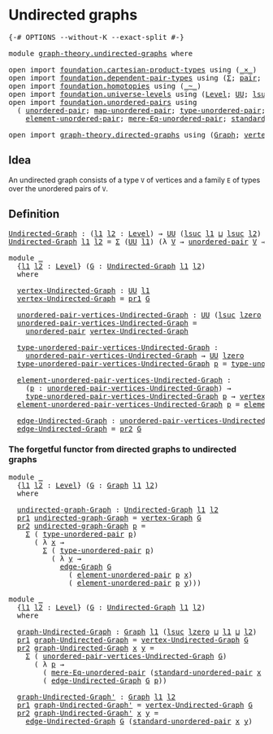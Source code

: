# Undirected graphs

<pre class="Agda"><a id="30" class="Symbol">{-#</a> <a id="34" class="Keyword">OPTIONS</a> <a id="42" class="Pragma">--without-K</a> <a id="54" class="Pragma">--exact-split</a> <a id="68" class="Symbol">#-}</a>

<a id="73" class="Keyword">module</a> <a id="80" href="graph-theory.undirected-graphs.html" class="Module">graph-theory.undirected-graphs</a> <a id="111" class="Keyword">where</a>

<a id="118" class="Keyword">open</a> <a id="123" class="Keyword">import</a> <a id="130" href="foundation.cartesian-product-types.html" class="Module">foundation.cartesian-product-types</a> <a id="165" class="Keyword">using</a> <a id="171" class="Symbol">(</a><a id="172" href="foundation-core.cartesian-product-types.html#590" class="Function Operator">_×_</a><a id="175" class="Symbol">)</a>
<a id="177" class="Keyword">open</a> <a id="182" class="Keyword">import</a> <a id="189" href="foundation.dependent-pair-types.html" class="Module">foundation.dependent-pair-types</a> <a id="221" class="Keyword">using</a> <a id="227" class="Symbol">(</a><a id="228" href="foundation-core.dependent-pair-types.html#515" class="Record">Σ</a><a id="229" class="Symbol">;</a> <a id="231" href="foundation-core.dependent-pair-types.html#588" class="InductiveConstructor">pair</a><a id="235" class="Symbol">;</a> <a id="237" href="foundation-core.dependent-pair-types.html#605" class="Field">pr1</a><a id="240" class="Symbol">;</a> <a id="242" href="foundation-core.dependent-pair-types.html#617" class="Field">pr2</a><a id="245" class="Symbol">)</a>
<a id="247" class="Keyword">open</a> <a id="252" class="Keyword">import</a> <a id="259" href="foundation.homotopies.html" class="Module">foundation.homotopies</a> <a id="281" class="Keyword">using</a> <a id="287" class="Symbol">(</a><a id="288" href="foundation-core.homotopies.html#627" class="Function Operator">_~_</a><a id="291" class="Symbol">)</a>
<a id="293" class="Keyword">open</a> <a id="298" class="Keyword">import</a> <a id="305" href="foundation.universe-levels.html" class="Module">foundation.universe-levels</a> <a id="332" class="Keyword">using</a> <a id="338" class="Symbol">(</a><a id="339" href="Agda.Primitive.html#597" class="Postulate">Level</a><a id="344" class="Symbol">;</a> <a id="346" href="foundation-core.universe-levels.html#235" class="Primitive">UU</a><a id="348" class="Symbol">;</a> <a id="350" href="Agda.Primitive.html#780" class="Primitive">lsuc</a><a id="354" class="Symbol">;</a> <a id="356" href="Agda.Primitive.html#810" class="Primitive Operator">_⊔_</a><a id="359" class="Symbol">;</a> <a id="361" href="Agda.Primitive.html#764" class="Primitive">lzero</a><a id="366" class="Symbol">)</a>
<a id="368" class="Keyword">open</a> <a id="373" class="Keyword">import</a> <a id="380" href="foundation.unordered-pairs.html" class="Module">foundation.unordered-pairs</a> <a id="407" class="Keyword">using</a>
  <a id="415" class="Symbol">(</a> <a id="417" href="foundation.unordered-pairs.html#2381" class="Function">unordered-pair</a><a id="431" class="Symbol">;</a> <a id="433" href="foundation.unordered-pairs.html#7783" class="Function">map-unordered-pair</a><a id="451" class="Symbol">;</a> <a id="453" href="foundation.unordered-pairs.html#2756" class="Function">type-unordered-pair</a><a id="472" class="Symbol">;</a>
    <a id="478" href="foundation.unordered-pairs.html#3477" class="Function">element-unordered-pair</a><a id="500" class="Symbol">;</a> <a id="502" href="foundation.unordered-pairs.html#6770" class="Function">mere-Eq-unordered-pair</a><a id="524" class="Symbol">;</a> <a id="526" href="foundation.unordered-pairs.html#4445" class="Function">standard-unordered-pair</a><a id="549" class="Symbol">)</a>

<a id="552" class="Keyword">open</a> <a id="557" class="Keyword">import</a> <a id="564" href="graph-theory.directed-graphs.html" class="Module">graph-theory.directed-graphs</a> <a id="593" class="Keyword">using</a> <a id="599" class="Symbol">(</a><a id="600" href="graph-theory.directed-graphs.html#483" class="Function">Graph</a><a id="605" class="Symbol">;</a> <a id="607" href="graph-theory.directed-graphs.html#635" class="Function">vertex-Graph</a><a id="619" class="Symbol">;</a> <a id="621" href="graph-theory.directed-graphs.html#682" class="Function">edge-Graph</a><a id="631" class="Symbol">)</a>
</pre>
## Idea

An undirected graph consists of a type `V` of vertices and a family `E` of types over the unordered pairs of `V`.

## Definition

<pre class="Agda"><a id="Undirected-Graph"></a><a id="785" href="graph-theory.undirected-graphs.html#785" class="Function">Undirected-Graph</a> <a id="802" class="Symbol">:</a> <a id="804" class="Symbol">(</a><a id="805" href="graph-theory.undirected-graphs.html#805" class="Bound">l1</a> <a id="808" href="graph-theory.undirected-graphs.html#808" class="Bound">l2</a> <a id="811" class="Symbol">:</a> <a id="813" href="Agda.Primitive.html#597" class="Postulate">Level</a><a id="818" class="Symbol">)</a> <a id="820" class="Symbol">→</a> <a id="822" href="foundation-core.universe-levels.html#235" class="Primitive">UU</a> <a id="825" class="Symbol">(</a><a id="826" href="Agda.Primitive.html#780" class="Primitive">lsuc</a> <a id="831" href="graph-theory.undirected-graphs.html#805" class="Bound">l1</a> <a id="834" href="Agda.Primitive.html#810" class="Primitive Operator">⊔</a> <a id="836" href="Agda.Primitive.html#780" class="Primitive">lsuc</a> <a id="841" href="graph-theory.undirected-graphs.html#808" class="Bound">l2</a><a id="843" class="Symbol">)</a>
<a id="845" href="graph-theory.undirected-graphs.html#785" class="Function">Undirected-Graph</a> <a id="862" href="graph-theory.undirected-graphs.html#862" class="Bound">l1</a> <a id="865" href="graph-theory.undirected-graphs.html#865" class="Bound">l2</a> <a id="868" class="Symbol">=</a> <a id="870" href="foundation-core.dependent-pair-types.html#515" class="Record">Σ</a> <a id="872" class="Symbol">(</a><a id="873" href="foundation-core.universe-levels.html#235" class="Primitive">UU</a> <a id="876" href="graph-theory.undirected-graphs.html#862" class="Bound">l1</a><a id="878" class="Symbol">)</a> <a id="880" class="Symbol">(λ</a> <a id="883" href="graph-theory.undirected-graphs.html#883" class="Bound">V</a> <a id="885" class="Symbol">→</a> <a id="887" href="foundation.unordered-pairs.html#2381" class="Function">unordered-pair</a> <a id="902" href="graph-theory.undirected-graphs.html#883" class="Bound">V</a> <a id="904" class="Symbol">→</a> <a id="906" href="foundation-core.universe-levels.html#235" class="Primitive">UU</a> <a id="909" href="graph-theory.undirected-graphs.html#865" class="Bound">l2</a><a id="911" class="Symbol">)</a>

<a id="914" class="Keyword">module</a> <a id="921" href="graph-theory.undirected-graphs.html#921" class="Module">_</a>
  <a id="925" class="Symbol">{</a><a id="926" href="graph-theory.undirected-graphs.html#926" class="Bound">l1</a> <a id="929" href="graph-theory.undirected-graphs.html#929" class="Bound">l2</a> <a id="932" class="Symbol">:</a> <a id="934" href="Agda.Primitive.html#597" class="Postulate">Level</a><a id="939" class="Symbol">}</a> <a id="941" class="Symbol">(</a><a id="942" href="graph-theory.undirected-graphs.html#942" class="Bound">G</a> <a id="944" class="Symbol">:</a> <a id="946" href="graph-theory.undirected-graphs.html#785" class="Function">Undirected-Graph</a> <a id="963" href="graph-theory.undirected-graphs.html#926" class="Bound">l1</a> <a id="966" href="graph-theory.undirected-graphs.html#929" class="Bound">l2</a><a id="968" class="Symbol">)</a>
  <a id="972" class="Keyword">where</a>

  <a id="981" href="graph-theory.undirected-graphs.html#981" class="Function">vertex-Undirected-Graph</a> <a id="1005" class="Symbol">:</a> <a id="1007" href="foundation-core.universe-levels.html#235" class="Primitive">UU</a> <a id="1010" href="graph-theory.undirected-graphs.html#926" class="Bound">l1</a>
  <a id="1015" href="graph-theory.undirected-graphs.html#981" class="Function">vertex-Undirected-Graph</a> <a id="1039" class="Symbol">=</a> <a id="1041" href="foundation-core.dependent-pair-types.html#605" class="Field">pr1</a> <a id="1045" href="graph-theory.undirected-graphs.html#942" class="Bound">G</a>

  <a id="1050" href="graph-theory.undirected-graphs.html#1050" class="Function">unordered-pair-vertices-Undirected-Graph</a> <a id="1091" class="Symbol">:</a> <a id="1093" href="foundation-core.universe-levels.html#235" class="Primitive">UU</a> <a id="1096" class="Symbol">(</a><a id="1097" href="Agda.Primitive.html#780" class="Primitive">lsuc</a> <a id="1102" href="Agda.Primitive.html#764" class="Primitive">lzero</a> <a id="1108" href="Agda.Primitive.html#810" class="Primitive Operator">⊔</a> <a id="1110" href="graph-theory.undirected-graphs.html#926" class="Bound">l1</a><a id="1112" class="Symbol">)</a>
  <a id="1116" href="graph-theory.undirected-graphs.html#1050" class="Function">unordered-pair-vertices-Undirected-Graph</a> <a id="1157" class="Symbol">=</a>
    <a id="1163" href="foundation.unordered-pairs.html#2381" class="Function">unordered-pair</a> <a id="1178" href="graph-theory.undirected-graphs.html#981" class="Function">vertex-Undirected-Graph</a>

  <a id="1205" href="graph-theory.undirected-graphs.html#1205" class="Function">type-unordered-pair-vertices-Undirected-Graph</a> <a id="1251" class="Symbol">:</a>
    <a id="1257" href="graph-theory.undirected-graphs.html#1050" class="Function">unordered-pair-vertices-Undirected-Graph</a> <a id="1298" class="Symbol">→</a> <a id="1300" href="foundation-core.universe-levels.html#235" class="Primitive">UU</a> <a id="1303" href="Agda.Primitive.html#764" class="Primitive">lzero</a>
  <a id="1311" href="graph-theory.undirected-graphs.html#1205" class="Function">type-unordered-pair-vertices-Undirected-Graph</a> <a id="1357" href="graph-theory.undirected-graphs.html#1357" class="Bound">p</a> <a id="1359" class="Symbol">=</a> <a id="1361" href="foundation.unordered-pairs.html#2756" class="Function">type-unordered-pair</a> <a id="1381" href="graph-theory.undirected-graphs.html#1357" class="Bound">p</a>

  <a id="1386" href="graph-theory.undirected-graphs.html#1386" class="Function">element-unordered-pair-vertices-Undirected-Graph</a> <a id="1435" class="Symbol">:</a>
    <a id="1441" class="Symbol">(</a><a id="1442" href="graph-theory.undirected-graphs.html#1442" class="Bound">p</a> <a id="1444" class="Symbol">:</a> <a id="1446" href="graph-theory.undirected-graphs.html#1050" class="Function">unordered-pair-vertices-Undirected-Graph</a><a id="1486" class="Symbol">)</a> <a id="1488" class="Symbol">→</a>
    <a id="1494" href="graph-theory.undirected-graphs.html#1205" class="Function">type-unordered-pair-vertices-Undirected-Graph</a> <a id="1540" href="graph-theory.undirected-graphs.html#1442" class="Bound">p</a> <a id="1542" class="Symbol">→</a> <a id="1544" href="graph-theory.undirected-graphs.html#981" class="Function">vertex-Undirected-Graph</a>
  <a id="1570" href="graph-theory.undirected-graphs.html#1386" class="Function">element-unordered-pair-vertices-Undirected-Graph</a> <a id="1619" href="graph-theory.undirected-graphs.html#1619" class="Bound">p</a> <a id="1621" class="Symbol">=</a> <a id="1623" href="foundation.unordered-pairs.html#3477" class="Function">element-unordered-pair</a> <a id="1646" href="graph-theory.undirected-graphs.html#1619" class="Bound">p</a>

  <a id="1651" href="graph-theory.undirected-graphs.html#1651" class="Function">edge-Undirected-Graph</a> <a id="1673" class="Symbol">:</a> <a id="1675" href="graph-theory.undirected-graphs.html#1050" class="Function">unordered-pair-vertices-Undirected-Graph</a> <a id="1716" class="Symbol">→</a> <a id="1718" href="foundation-core.universe-levels.html#235" class="Primitive">UU</a> <a id="1721" href="graph-theory.undirected-graphs.html#929" class="Bound">l2</a>
  <a id="1726" href="graph-theory.undirected-graphs.html#1651" class="Function">edge-Undirected-Graph</a> <a id="1748" class="Symbol">=</a> <a id="1750" href="foundation-core.dependent-pair-types.html#617" class="Field">pr2</a> <a id="1754" href="graph-theory.undirected-graphs.html#942" class="Bound">G</a>
</pre>
### The forgetful functor from directed graphs to undirected graphs

<pre class="Agda"><a id="1838" class="Keyword">module</a> <a id="1845" href="graph-theory.undirected-graphs.html#1845" class="Module">_</a>
  <a id="1849" class="Symbol">{</a><a id="1850" href="graph-theory.undirected-graphs.html#1850" class="Bound">l1</a> <a id="1853" href="graph-theory.undirected-graphs.html#1853" class="Bound">l2</a> <a id="1856" class="Symbol">:</a> <a id="1858" href="Agda.Primitive.html#597" class="Postulate">Level</a><a id="1863" class="Symbol">}</a> <a id="1865" class="Symbol">(</a><a id="1866" href="graph-theory.undirected-graphs.html#1866" class="Bound">G</a> <a id="1868" class="Symbol">:</a> <a id="1870" href="graph-theory.directed-graphs.html#483" class="Function">Graph</a> <a id="1876" href="graph-theory.undirected-graphs.html#1850" class="Bound">l1</a> <a id="1879" href="graph-theory.undirected-graphs.html#1853" class="Bound">l2</a><a id="1881" class="Symbol">)</a>
  <a id="1885" class="Keyword">where</a>

  <a id="1894" href="graph-theory.undirected-graphs.html#1894" class="Function">undirected-graph-Graph</a> <a id="1917" class="Symbol">:</a> <a id="1919" href="graph-theory.undirected-graphs.html#785" class="Function">Undirected-Graph</a> <a id="1936" href="graph-theory.undirected-graphs.html#1850" class="Bound">l1</a> <a id="1939" href="graph-theory.undirected-graphs.html#1853" class="Bound">l2</a>
  <a id="1944" href="foundation-core.dependent-pair-types.html#605" class="Field">pr1</a> <a id="1948" href="graph-theory.undirected-graphs.html#1894" class="Function">undirected-graph-Graph</a> <a id="1971" class="Symbol">=</a> <a id="1973" href="graph-theory.directed-graphs.html#635" class="Function">vertex-Graph</a> <a id="1986" href="graph-theory.undirected-graphs.html#1866" class="Bound">G</a>
  <a id="1990" href="foundation-core.dependent-pair-types.html#617" class="Field">pr2</a> <a id="1994" href="graph-theory.undirected-graphs.html#1894" class="Function">undirected-graph-Graph</a> <a id="2017" href="graph-theory.undirected-graphs.html#2017" class="Bound">p</a> <a id="2019" class="Symbol">=</a>
    <a id="2025" href="foundation-core.dependent-pair-types.html#515" class="Record">Σ</a> <a id="2027" class="Symbol">(</a> <a id="2029" href="foundation.unordered-pairs.html#2756" class="Function">type-unordered-pair</a> <a id="2049" href="graph-theory.undirected-graphs.html#2017" class="Bound">p</a><a id="2050" class="Symbol">)</a>
      <a id="2058" class="Symbol">(</a> <a id="2060" class="Symbol">λ</a> <a id="2062" href="graph-theory.undirected-graphs.html#2062" class="Bound">x</a> <a id="2064" class="Symbol">→</a>
        <a id="2074" href="foundation-core.dependent-pair-types.html#515" class="Record">Σ</a> <a id="2076" class="Symbol">(</a> <a id="2078" href="foundation.unordered-pairs.html#2756" class="Function">type-unordered-pair</a> <a id="2098" href="graph-theory.undirected-graphs.html#2017" class="Bound">p</a><a id="2099" class="Symbol">)</a>
          <a id="2111" class="Symbol">(</a> <a id="2113" class="Symbol">λ</a> <a id="2115" href="graph-theory.undirected-graphs.html#2115" class="Bound">y</a> <a id="2117" class="Symbol">→</a>
            <a id="2131" href="graph-theory.directed-graphs.html#682" class="Function">edge-Graph</a> <a id="2142" href="graph-theory.undirected-graphs.html#1866" class="Bound">G</a>
              <a id="2158" class="Symbol">(</a> <a id="2160" href="foundation.unordered-pairs.html#3477" class="Function">element-unordered-pair</a> <a id="2183" href="graph-theory.undirected-graphs.html#2017" class="Bound">p</a> <a id="2185" href="graph-theory.undirected-graphs.html#2062" class="Bound">x</a><a id="2186" class="Symbol">)</a>
              <a id="2202" class="Symbol">(</a> <a id="2204" href="foundation.unordered-pairs.html#3477" class="Function">element-unordered-pair</a> <a id="2227" href="graph-theory.undirected-graphs.html#2017" class="Bound">p</a> <a id="2229" href="graph-theory.undirected-graphs.html#2115" class="Bound">y</a><a id="2230" class="Symbol">)))</a>

<a id="2235" class="Keyword">module</a> <a id="2242" href="graph-theory.undirected-graphs.html#2242" class="Module">_</a>
  <a id="2246" class="Symbol">{</a><a id="2247" href="graph-theory.undirected-graphs.html#2247" class="Bound">l1</a> <a id="2250" href="graph-theory.undirected-graphs.html#2250" class="Bound">l2</a> <a id="2253" class="Symbol">:</a> <a id="2255" href="Agda.Primitive.html#597" class="Postulate">Level</a><a id="2260" class="Symbol">}</a> <a id="2262" class="Symbol">(</a><a id="2263" href="graph-theory.undirected-graphs.html#2263" class="Bound">G</a> <a id="2265" class="Symbol">:</a> <a id="2267" href="graph-theory.undirected-graphs.html#785" class="Function">Undirected-Graph</a> <a id="2284" href="graph-theory.undirected-graphs.html#2247" class="Bound">l1</a> <a id="2287" href="graph-theory.undirected-graphs.html#2250" class="Bound">l2</a><a id="2289" class="Symbol">)</a>
  <a id="2293" class="Keyword">where</a>

  <a id="2302" href="graph-theory.undirected-graphs.html#2302" class="Function">graph-Undirected-Graph</a> <a id="2325" class="Symbol">:</a> <a id="2327" href="graph-theory.directed-graphs.html#483" class="Function">Graph</a> <a id="2333" href="graph-theory.undirected-graphs.html#2247" class="Bound">l1</a> <a id="2336" class="Symbol">(</a><a id="2337" href="Agda.Primitive.html#780" class="Primitive">lsuc</a> <a id="2342" href="Agda.Primitive.html#764" class="Primitive">lzero</a> <a id="2348" href="Agda.Primitive.html#810" class="Primitive Operator">⊔</a> <a id="2350" href="graph-theory.undirected-graphs.html#2247" class="Bound">l1</a> <a id="2353" href="Agda.Primitive.html#810" class="Primitive Operator">⊔</a> <a id="2355" href="graph-theory.undirected-graphs.html#2250" class="Bound">l2</a><a id="2357" class="Symbol">)</a>
  <a id="2361" href="foundation-core.dependent-pair-types.html#605" class="Field">pr1</a> <a id="2365" href="graph-theory.undirected-graphs.html#2302" class="Function">graph-Undirected-Graph</a> <a id="2388" class="Symbol">=</a> <a id="2390" href="graph-theory.undirected-graphs.html#981" class="Function">vertex-Undirected-Graph</a> <a id="2414" href="graph-theory.undirected-graphs.html#2263" class="Bound">G</a>
  <a id="2418" href="foundation-core.dependent-pair-types.html#617" class="Field">pr2</a> <a id="2422" href="graph-theory.undirected-graphs.html#2302" class="Function">graph-Undirected-Graph</a> <a id="2445" href="graph-theory.undirected-graphs.html#2445" class="Bound">x</a> <a id="2447" href="graph-theory.undirected-graphs.html#2447" class="Bound">y</a> <a id="2449" class="Symbol">=</a>
    <a id="2455" href="foundation-core.dependent-pair-types.html#515" class="Record">Σ</a> <a id="2457" class="Symbol">(</a> <a id="2459" href="graph-theory.undirected-graphs.html#1050" class="Function">unordered-pair-vertices-Undirected-Graph</a> <a id="2500" href="graph-theory.undirected-graphs.html#2263" class="Bound">G</a><a id="2501" class="Symbol">)</a>
      <a id="2509" class="Symbol">(</a> <a id="2511" class="Symbol">λ</a> <a id="2513" href="graph-theory.undirected-graphs.html#2513" class="Bound">p</a> <a id="2515" class="Symbol">→</a>
        <a id="2525" class="Symbol">(</a> <a id="2527" href="foundation.unordered-pairs.html#6770" class="Function">mere-Eq-unordered-pair</a> <a id="2550" class="Symbol">(</a><a id="2551" href="foundation.unordered-pairs.html#4445" class="Function">standard-unordered-pair</a> <a id="2575" href="graph-theory.undirected-graphs.html#2445" class="Bound">x</a> <a id="2577" href="graph-theory.undirected-graphs.html#2447" class="Bound">y</a><a id="2578" class="Symbol">)</a> <a id="2580" href="graph-theory.undirected-graphs.html#2513" class="Bound">p</a><a id="2581" class="Symbol">)</a> <a id="2583" href="foundation-core.cartesian-product-types.html#590" class="Function Operator">×</a>
        <a id="2593" class="Symbol">(</a> <a id="2595" href="graph-theory.undirected-graphs.html#1651" class="Function">edge-Undirected-Graph</a> <a id="2617" href="graph-theory.undirected-graphs.html#2263" class="Bound">G</a> <a id="2619" href="graph-theory.undirected-graphs.html#2513" class="Bound">p</a><a id="2620" class="Symbol">))</a>

  <a id="2626" href="graph-theory.undirected-graphs.html#2626" class="Function">graph-Undirected-Graph&#39;</a> <a id="2650" class="Symbol">:</a> <a id="2652" href="graph-theory.directed-graphs.html#483" class="Function">Graph</a> <a id="2658" href="graph-theory.undirected-graphs.html#2247" class="Bound">l1</a> <a id="2661" href="graph-theory.undirected-graphs.html#2250" class="Bound">l2</a>
  <a id="2666" href="foundation-core.dependent-pair-types.html#605" class="Field">pr1</a> <a id="2670" href="graph-theory.undirected-graphs.html#2626" class="Function">graph-Undirected-Graph&#39;</a> <a id="2694" class="Symbol">=</a> <a id="2696" href="graph-theory.undirected-graphs.html#981" class="Function">vertex-Undirected-Graph</a> <a id="2720" href="graph-theory.undirected-graphs.html#2263" class="Bound">G</a>
  <a id="2724" href="foundation-core.dependent-pair-types.html#617" class="Field">pr2</a> <a id="2728" href="graph-theory.undirected-graphs.html#2626" class="Function">graph-Undirected-Graph&#39;</a> <a id="2752" href="graph-theory.undirected-graphs.html#2752" class="Bound">x</a> <a id="2754" href="graph-theory.undirected-graphs.html#2754" class="Bound">y</a> <a id="2756" class="Symbol">=</a>
    <a id="2762" href="graph-theory.undirected-graphs.html#1651" class="Function">edge-Undirected-Graph</a> <a id="2784" href="graph-theory.undirected-graphs.html#2263" class="Bound">G</a> <a id="2786" class="Symbol">(</a><a id="2787" href="foundation.unordered-pairs.html#4445" class="Function">standard-unordered-pair</a> <a id="2811" href="graph-theory.undirected-graphs.html#2752" class="Bound">x</a> <a id="2813" href="graph-theory.undirected-graphs.html#2754" class="Bound">y</a><a id="2814" class="Symbol">)</a>
</pre>